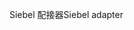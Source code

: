 <span data-ttu-id="9c1f8-101">Siebel 配接器</span><span class="sxs-lookup"><span data-stu-id="9c1f8-101">Siebel adapter</span></span>